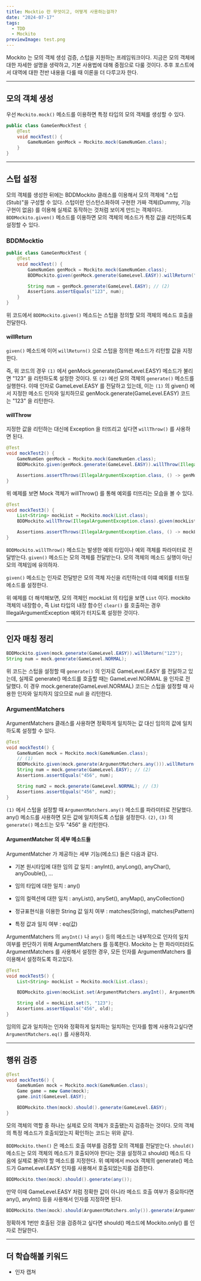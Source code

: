 ```yaml
---
title: Mocktio 란 무엇이고, 어떻게 사용하는걸까?
date: "2024-07-17"
tags:
  - TDD
  - Mockito
previewImage: test.png
---
```


Mockito 는 모의 객체 생성 검증, 스텁을 지원하는 프레임워크이다. 지금은 모의 객체에 대한 자세한 설명을 생략하고, 기본 사용법에 대해 중점으로 다룰 것이다. 추후 포스트에서 대역에 대한 전반 내용을 다룰 때 이론을 더 다루고자 한다.

---

## 모의 객체 생성

우선 `Mockito.mock()` 메소드를 이용하면 특정 타입의 모의 객체를 생성할 수 있다.

```java
public class GameGenMockTest {
    @Test
    void mockTest() {
        GameNumGen genMock = Mockito.mock(GameNumGen.class);
    }
}
```

---

## 스텁 설정

모의 객체를 생성한 뒤에는 BDDMockito 클래스를 이용해서 모의 객체에 "스텁(Stub)"을 구성할 수 있다. 스텁이란 인스턴스화하여 구현한 가짜 객체(Dummy, 기능 구현이 없음) 를 이용해 실제로 동작하는 것처럼 보이게 만드는 객체이다. `BDDMockito.given()` 메소드를 이용하면 모의 객체의 메소드가 특정 값을 리턴하도록 설정할 수 있다.

### BDDMocktio

```java
public class GameGenMockTest {
    @Test
    void mockTest() {
        GameNumGen genMock = Mockito.mock(GameNumGen.class);
        BDDMockito.given(genMock.generate(GameLevel.EASY)).willReturn("123"); // (1)

        String num = genMock.generate(GameLevel.EASY); // (2)
        Assertions.assertEquals("123", num);
    }
}
```

위 코드에서 `BDDMockito.given()` 메소드는 스텁을 정의할 모의 객체의 메소드 호출을 전달한다.

#### willReturn

`given()` 메소드에 이어 `willReturn()` 으로 스텁을 정의한 메소드가 리턴할 값을 지정한다.

즉, 위 코드의 경우 `(1)` 에서 genMock.generate(GameLevel.EASY) 메소드가 불리면 "123" 을 리턴하도록 설정한 것이다. 또 `(2)` 에선 모의 객체의 `generate()` 메소드를 실행한다. 이때 인자로 GameLevel.EASY 를 전달하고 있는데, 이는 `(1)` 의 given() 에서 지정한 메소드 인자와 일치하므로 genMock.generate(GameLevel.EASY) 코드는 "123" 을 리턴한다.

#### willThrow

지정한 값을 리턴하는 대신에 Exception 을 터뜨리고 싶다면 `willThrow()` 를 사용하면 된다.

```java
@Test
void mockTest2() {
	GameNumGen genMock = Mockito.mock(GameNumGen.class);
    BDDMockito.given(genMock.generate(GameLevel.EASY)).willThrow(IllegalArgumentException.class);

    Assertions.assertThrows(IllegalArgumentException.class, () -> genMock.generate(null));
}
```

위 예제를 보면 Mock 객체가 willThrow() 를 통해 예외를 터뜨리는 모습을 볼 수 있다.

```java
@Test
void mockTest3() {
	List<String> mockList = Mockito.mock(List.class);
    BDDMockito.willThrow(IllegalArgumentException.class).given(mockList).clear();

    Assertions.assertThrows(IllegalArgumentException.class, () -> mockList.clear());
}
```

`BDDMockito.willThrow()` 메소드는 발생한 예외 타입이나 예외 객체를 파라미터로 전달받는다. `given()` 메소드는 모의 객체를 전달받는다. 모의 객체의 메소드 실행이 아닌 모의 객체임에 유의하자.

`given()` 메소드는 인자로 전달받은 모의 객체 자신을 리턴하는데 이떄 예외를 터뜨릴 메소드를 설정한다.

위 예제를 더 해석해보면, 모의 객체인 mockList 의 타입을 보면 `List` 이다. mockito 객체의 내장함수, 즉 List 타입의 내장 함수인 `clear()` 를 호출하는 경우 IllegalArgumentException 예외가 터지도록 설정한 것이다.

---

## 인자 매칭 정리

```java
BDDMockito.given(mock.generate(GameLevel.EASY)).willReturn("123");
String num = mock.generate(GameLevel.NORMAL);
```

위 코드는 스텁을 설정할 때 `generate()` 의 인자로 GameLevel.EASY 를 전달하고 있는데, 실제로 generate() 메소드를 호출할 때는 GameLevel.NORMAL 을 인자로 전달했다. 이 경우 mock.generate(GameLevel.NORMAL) 코드는 스텁을 설정할 때 사용한 인자와 일치하지 않으므로 null 을 리턴한다.

### ArgumentMatchers

ArgumentMatchers 클래스를 사용하면 정확하게 일치하는 값 대신 임의의 값에 일치하도록 설정할 수 있다.

```java
@Test
void mockTest4() {
	GameNumGen mock = Mockito.mock(GameNumGen.class);
    // (1)
    BDDMockito.given(mock.generate(ArgumentMatchers.any())).willReturn("456");
    String num = mock.generate(GameLevel.EASY); // (2)
    Assertions.assertEquals("456", num);

    String num2 = mock.generate(GameLevel.NORMAL); // (3)
    Assertions.assertEquals("456", num2);
}
```

`(1)` 에서 스텁을 설정할 때 `ArgumentMatchers.any()` 메소드를 파라미터로 전달했다. any() 메소드를 사용하면 모든 값에 일치하도록 스텁을 설정한다. `(2)`, `(3)` 의 `generate()` 메소드는 모두 "456" 을 리턴한다.

#### ArgumentMatcher 의 세부 메소드들

ArgumentMatcher 가 제공하는 세부 기능(메소드) 들은 다음과 같다.

- 기본 원시타입에 대한 임의 값 일치 : anyInt(), anyLong(), anyChar(), anyDouble(), ...

- 임의 타입에 대한 일치 : any()

- 임의 컬렉션에 대한 일치 : anyList(), anySet(), anyMap(), anyCollection()

- 정규표현식을 이용한 String 값 일치 여부 : matches(String), matches(Pattern)

- 특정 값과 일치 여부 : eq(값)

ArgumentMatchers 의 `anyInt()` 나 `any()` 등의 메소드는 내부적으로 인자의 일치 여부를 판단하기 위해 ArgumentMatchers 를 등록한다. Mockito 는 한 파라미터라도 ArgumentMatchers 를 사용해서 설정한 경우, 모든 인자를 ArgumentMatchers 를 이용해서 설정하도록 하고있다.

```java
@Test
void mockTest5() {
	List<String> mockList = Mockito.mock(List.class);

    BDDMockito.given(mockList.set(ArgumentMatchers.anyInt(), ArgumentMatchers.eq("123"))).willReturn("456");

    String old = mockList.set(5, "123");
	Assertions.assertEquals("456", old);
}
```

임의의 값과 일치하는 인자와 정확하게 일치하는 일치하는 인자를 함께 사용하고싶다면 `ArgumentMatchers.eq()` 를 사용하자.

---

## 행위 검증

```java
@Test
void mockTest6() {
	GameNumGen mock = Mockito.mock(GameNumGen.class);
    Game game = new Game(mock);
    game.init(GameLevel.EASY);

    BDDMockito.then(mock).should().generate(GameLevel.EASY);
}
```

모의 객체의 역할 중 하나는 실제로 모의 객체가 호출됐는지 검증하는 것이다. 모의 객체의 특정 메소드가 호출되었는지 확인하는 코드는 위와 같다.

`BDDMockito.then()` 은 메소드 호출 여부를 검증할 모의 객체를 전달받는다. `should()` 메소드는 모의 객체의 메소드가 호출되어야 한다는 것을 설정하고 should() 메소드 다음에 실제로 불려야 할 메소드를 지정한다. 위 예제에서 mock 객체의 generate() 메소드가 GameLevel.EASY 인자를 사용해서 호출되었는지를 검증한다.

```java
BDDMockito.then(mock).should().generate(any());
```

만약 이때 GameLevel.EASY 처럼 정확한 값이 아니라 메소드 호출 여부가 중요하다면 any(), anyInt() 등을 사용해서 인자를 지정하면 된다.

```java
BDDMockito.then(mock).should(ArgumentMatchers.only()).generate(ArgumentMatchers.any());
```

정확하게 1번만 호출된 것을 검증하고 싶다면 should() 메소드에 Mockito.only() 를 인자로 전달한다.

---

## 더 학습해볼 키워드

- 인자 캡쳐

